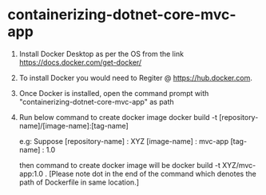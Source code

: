 # containerizing-dotnet-core-mvc-app
1. Install Docker Desktop as per the OS from the link
   https://docs.docker.com/get-docker/

2. To install Docker you would need to Regiter @ https://hub.docker.com. 

3. Once Docker is installed, open the command prompt with "containerizing-dotnet-core-mvc-app" as path

4. Run below command to create docker image
   docker build -t [repository-name]/[image-name]:[tag-name]
   
   e.g: Suppose 
         [repository-name] : XYZ
         [image-name]   :  mvc-app
         [tag-name]     :  1.0
        
   then command to create docker image will be 
   docker build -t XYZ/mvc-app:1.0 .      [Please note dot in the end of the command which denotes the path of Dockerfile in same location.] 
